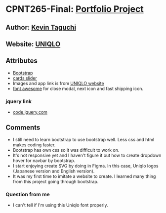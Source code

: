 # CPNT265-Final: [Portfolio Project](https://github.com/sait-wbdv/assessments/tree/master/cpnt265/waterfall/assignment-3)

## Author: [Kevin Taguchi](https://github.com/Kevin-234)
## Website: [UNIQLO](http://akariis.me/Uniqlo/)

## Attributes
- [Bootstrap](https://getbootstrap.com/docs/5.0/getting-started/introduction/)
- [cards slider](https://www.codingnepalweb.com/2020/06/owl-carousel-cards-slider-in-html-css-jquery.html)
- Images and app link is from [UNIQLO website](https://www.uniqlo.com/ca/en/)
- [font awesome](https://fontawesome.com/) for close modal, next icon and fast shipping icon.

### jquery link
- [code.jquery.com](https://code.jquery.com/)

## Comments
- I still need to learn bootstrap to use bootstrap well. Less css and html makes coding faster. 
- Bootstrap has own css so it was difficult to work on.
- It's not responsive yet and I haven't figure it out how to create dropdown hover for navbar by bootstrap.
- I start enjoying create SVG by doing in Figma. In this case, Uniqlo logos (Japanese version and English version).
- It was my first time to imitate a website to create. I learned many thing from this project going through bootstrap.

### Question from me
- I can't tell if I'm using this Uniqlo font properly.